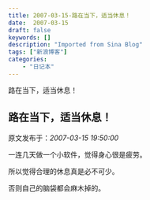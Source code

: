```yaml
---
title: 2007-03-15-路在当下，适当休息！
date:  2007-03-15
draft: false
keywords: []
description: "Imported from Sina Blog"
tags: ["新浪博客"]
categories: 
    - "日记本"
---
```

路在当下，适当休息！
## 路在当下，适当休息！

 原文发布于：*2007-03-15 19:50:00*

一连几天做一个小软件，觉得身心很是疲劳。

所以觉得合理的休息真是必不可少。

 

否则自己的脑袋都会麻木掉的。


